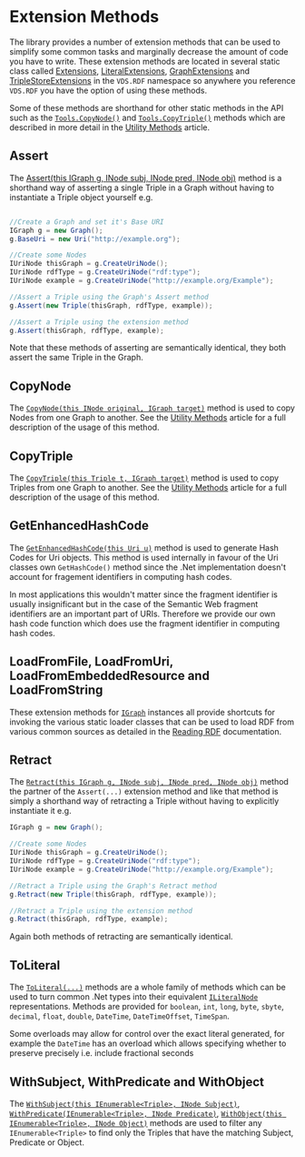 # Extension Methods 

The library provides a number of extension methods that can be used to simplify some common tasks and marginally decrease the amount of code you have to write. These extension methods are located in several static class called [Extensions](xref:VDS.RDF.Extensions), [LiteralExtensions](xref:VDS.RDF.LiteralExtensions), [GraphExtensions](xref:VDS.RDF.GraphExtensions) and [TripleStoreExtensions](xref:VDS.RDF.TripleStoreExtensions) in the `VDS.RDF` namespace so anywhere you reference `VDS.RDF` you have the option of using these methods.

Some of these methods are shorthand for other static methods in the API such as the [`Tools.CopyNode()`](xref:VDS.RDF.Tools.CopyNode(VDS.RDF.INode,VDS.RDF.IGraph)) and [`Tools.CopyTriple()`](xref:VDS.RDF.Tools.CopyTriple(VDS.RDF.Triple,VDS.RDF.IGraph)) methods which are described in more detail in the [Utility Methods](Utility-Methods.md) article.

## Assert 

The [Assert(this IGraph g, INode subj, INode pred, INode obj)](xref:VDS.RDF.Extensions.Assert(VDS.RDF.IGraph,VDS.RDF.INode,VDS.RDF.INode,VDS.RDF.INode)) method is a shorthand way of asserting a single Triple in a Graph without having to instantiate a Triple object yourself e.g.

```csharp

//Create a Graph and set it's Base URI
IGraph g = new Graph();
g.BaseUri = new Uri("http://example.org");

//Create some Nodes
IUriNode thisGraph = g.CreateUriNode();
IUriNode rdfType = g.CreateUriNode("rdf:type");
IUriNode example = g.CreateUriNode("http://example.org/Example");

//Assert a Triple using the Graph's Assert method
g.Assert(new Triple(thisGraph, rdfType, example));

//Assert a Triple using the extension method
g.Assert(thisGraph, rdfType, example);
```

Note that these methods of asserting are semantically identical, they both assert the same Triple in the Graph.

## CopyNode 

The [`CopyNode(this INode original, IGraph target)`](xref:VDS.RDF.Extensions.CopyNode(VDS.RDF.INode,VDS.RDF.IGraph)) method is used to copy Nodes from one Graph to another. See the [Utility Methods](Utility-Methods.md) article for a full description of the usage of this method.

## CopyTriple 

The [`CopyTriple(this Triple t, IGraph target)`](xref:VDS.RDF.Extensions.CopyTriple(VDS.RDF.Triple,VDS.RDF.IGraph)) method is used to copy Triples from one Graph to another. See the [Utility Methods](Utility-Methods.md) article for a full description of the usage of this method.

## GetEnhancedHashCode 

The [`GetEnhancedHashCode(this Uri u)`](xref:VDS.RDF.Extensions.GetEnhancedHashCode(System.Uri)) method is used to generate Hash Codes for Uri objects. This method is used internally in favour of the Uri classes own `GetHashCode()` method since the .Net implementation doesn't account for fragement identifiers in computing hash codes.

In most applications this wouldn't matter since the fragment identifier is usually insignificant but in the case of the Semantic Web fragment identifiers are an important part of URIs. Therefore we provide our own hash code function which does use the fragment identifier in computing hash codes.

## LoadFromFile, LoadFromUri, LoadFromEmbeddedResource and LoadFromString 

These extension methods for [`IGraph`](xref:VDS.RDF.IGraph) instances all provide shortcuts for invoking the various static loader classes that can be used to load RDF from various common sources as detailed in the [Reading RDF](../tutorial/Reading-RDF.md#reading-rdf-from-common-sources) documentation.


## Retract 

The [`Retract(this IGraph g, INode subj, INode pred, INode obj)`](xref:VDS.RDF.Extensions.Retract(VDS.RDF.IGraph,VDS.RDF.INode,VDS.RDF.INode,VDS.RDF.INode)) method the partner of the `Assert(...)` extension method and like that method is simply a shorthand way of retracting a Triple without having to explicitly instantiate it e.g.

```csharp
IGraph g = new Graph();

//Create some Nodes
IUriNode thisGraph = g.CreateUriNode();
IUriNode rdfType = g.CreateUriNode("rdf:type");
IUriNode example = g.CreateUriNode("http://example.org/Example");

//Retract a Triple using the Graph's Retract method
g.Retract(new Triple(thisGraph, rdfType, example));

//Retract a Triple using the extension method
g.Retract(thisGraph, rdfType, example);
```

Again both methods of retracting are semantically identical.

## ToLiteral 

The [`ToLiteral(...)`](xref:VDS.RDF.LiteralExtensions) methods are a whole family of methods which can be used to turn common .Net types into their equivalent [`ILiteralNode`](xref:VDS.RDF.ILiteralNode) representations.  Methods are provided for `boolean`, `int`, `long`, `byte`, `sbyte`, `decimal`, `float`, `double`, `DateTime`, `DateTimeOffset`, `TimeSpan`.

Some overloads may allow for control over the exact literal generated, for example the `DateTime` has an overload which allows specifying whether to preserve precisely i.e. include fractional seconds

## WithSubject, WithPredicate and WithObject 

The [`WithSubject(this IEnumerable<Triple>, INode Subject)`](xref:VDS.RDF.Extensions.WithSubject(System.Collections.Generic.IEnumerable{VDS.RDF.Triple},VDS.RDF.INode)), [`WithPredicate(IEnumerable<Triple>, INode Predicate)`](xref:VDS.RDF.Extensions.WithPredicate(System.Collections.Generic.IEnumerable{VDS.RDF.Triple},VDS.RDF.INode)), [`WithObject(this IEnumerable<Triple>, INode Object)`](xref:VDS.RDF.Extensions.WithObject(System.Collections.Generic.IEnumerable{VDS.RDF.Triple},VDS.RDF.INode)) methods are used to filter any `IEnumerable<Triple>` to find only the Triples that have the matching Subject, Predicate or Object.